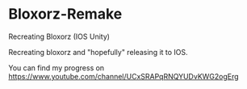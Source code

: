 # Bloxorz-Remake
Recreating Bloxorz (IOS Unity)

Recreating bloxorz and "hopefully" releasing it to IOS.

You can find my progress on https://www.youtube.com/channel/UCxSRAPqRNQYUDvKWG2ogErg
